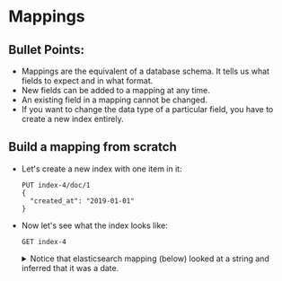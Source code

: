 # Mappings

## Bullet Points:

  - Mappings are the equivalent of a database schema.  It tells us what fields to expect and in what format.
  - New fields can be added to a mapping at any time.
  - An existing field in a mapping cannot be changed.
  - If you want to change the data type of a particular field, you have to create a new index entirely.

## Build a mapping from scratch

  - Let's create a new index with one item in it:

    ```
    PUT index-4/doc/1
    {
      "created_at": "2019-01-01"
    }
    ```

  - Now let's see what the index looks like:

    ```
    GET index-4
    ```

    <details>
      <summary>Notice that elasticsearch mapping (below) looked at a string and inferred that it was a date.</summary>
      <p>
      
      ```json
      {
        "index-4": {
          "aliases": {},
          "mappings": {
            "doc": {
              "properties": {
                "created_at": {
                  "type": "date"
                }
              }
            }
          },
          "settings": {
            "index": {
              "creation_date": "1571543778163",
              "number_of_shards": "5",
              "number_of_replicas": "1",
              "uuid": "1KdOyfIiTzm2tcwedMePCA",
              "version": {
                "created": "5010199"
              },
              "provided_name": "index-4"
            }
          }
        }
      }
      ```
      </p>
    </details>
